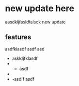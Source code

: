 # new update here
aasdkljfasldfalsdk new update

## features
 asdfklasdf
asdf
asd
- askldjfklasdf
- - asdf 
- 
- -asd f asdf